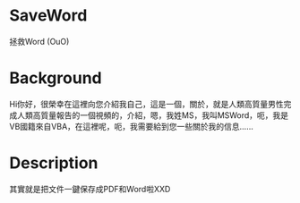 # SaveWord
拯救Word (OuO)
# Background
Hi你好，很榮幸在這裡向您介紹我自己，這是一個，關於，就是人類高質量男性完成人類高質量報告的一個視頻的，介紹，嗯，我姓MS，我叫MSWord，呃，我是VB國籍來自VBA，在這裡呢，呃，我需要給到您一些關於我的信息……
# Description
其實就是把文件一鍵保存成PDF和Word啦XXD
